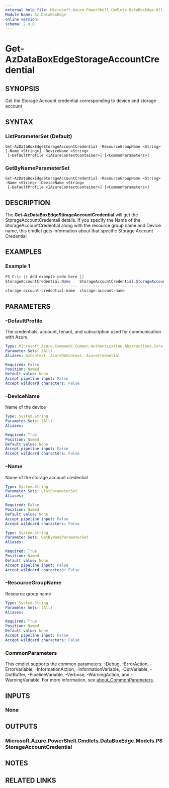 ```yaml
---
external help file: Microsoft.Azure.PowerShell.Cmdlets.DataBoxEdge.dll-Help.xml
Module Name: Az.DataBoxEdge
online version:
schema: 2.0.0
---
```


# Get-AzDataBoxEdgeStorageAccountCredential

## SYNOPSIS
Get the Storage Account credential corresponding to device and storage account

## SYNTAX

### ListParameterSet (Default)
```
Get-AzDataBoxEdgeStorageAccountCredential -ResourceGroupName <String> [-Name <String>] -DeviceName <String>
 [-DefaultProfile <IAzureContextContainer>] [<CommonParameters>]
```

### GetByNameParameterSet
```
Get-AzDataBoxEdgeStorageAccountCredential -ResourceGroupName <String> -Name <String> -DeviceName <String>
 [-DefaultProfile <IAzureContextContainer>] [<CommonParameters>]
```

## DESCRIPTION
The **Get-AzDataBoxEdgeStirageAccountCredential** will get the StprageAccountCredentail details. 
If you specify the Name of the StorageAccountCredential along with the resource group name and Device name, this cmdlet gets information about that specific Storage Account Credential


## EXAMPLES

### Example 1
```powershell
PS C:\> {{ Add example code here }}
StorageAccountCredential.Name    StorageAccountCredential.StorageAccount StorageAccountCredential.SslStatus ResourceGroupName
-------------------------------- --------------------------------------- ---------------------------------- -----------------
storage-account-credential-name  storage-account-name                     Disabled                           resource-group-name
```


## PARAMETERS

### -DefaultProfile
The credentials, account, tenant, and subscription used for communication with Azure.

```yaml
Type: Microsoft.Azure.Commands.Common.Authentication.Abstractions.Core.IAzureContextContainer
Parameter Sets: (All)
Aliases: AzContext, AzureRmContext, AzureCredential

Required: False
Position: Named
Default value: None
Accept pipeline input: False
Accept wildcard characters: False
```

### -DeviceName
Name of the device

```yaml
Type: System.String
Parameter Sets: (All)
Aliases:

Required: True
Position: Named
Default value: None
Accept pipeline input: False
Accept wildcard characters: False
```

### -Name
Name of the storage account credential

```yaml
Type: System.String
Parameter Sets: ListParameterSet
Aliases:

Required: False
Position: Named
Default value: None
Accept pipeline input: False
Accept wildcard characters: False
```

```yaml
Type: System.String
Parameter Sets: GetByNameParameterSet
Aliases:

Required: True
Position: Named
Default value: None
Accept pipeline input: False
Accept wildcard characters: False
```

### -ResourceGroupName
Resource group name

```yaml
Type: System.String
Parameter Sets: (All)
Aliases:

Required: True
Position: Named
Default value: None
Accept pipeline input: False
Accept wildcard characters: False
```

### CommonParameters
This cmdlet supports the common parameters: -Debug, -ErrorAction, -ErrorVariable, -InformationAction, -InformationVariable, -OutVariable, -OutBuffer, -PipelineVariable, -Verbose, -WarningAction, and -WarningVariable. For more information, see [about_CommonParameters](http://go.microsoft.com/fwlink/?LinkID=113216).

## INPUTS

### None

## OUTPUTS

### Microsoft.Azure.PowerShell.Cmdlets.DataBoxEdge.Models.PSStorageAccountCredential

## NOTES

## RELATED LINKS
